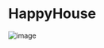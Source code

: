# HappyHouse

![image](https://user-images.githubusercontent.com/81145399/203268697-ed967452-7192-45cf-9cf7-818c8b328a44.png)
